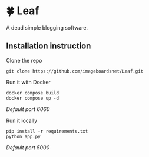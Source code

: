 # 🍀 Leaf

A dead simple blogging software.

## Installation instruction

Clone  the repo

    git clone https://github.com/imageboardsnet/Leaf.git

Run it with Docker

    docker compose build
    docker compose up -d
*Default port 6060*

Run it locally

    pip install -r requirements.txt
    python app.py
*Default port 5000*
